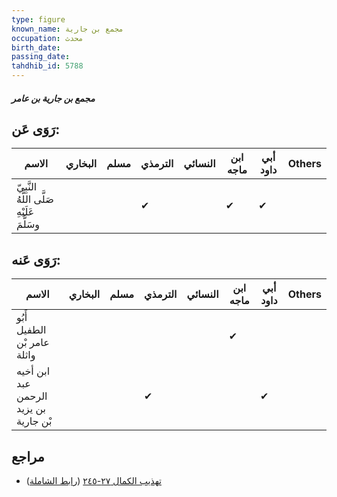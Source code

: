 ```yaml
---
type: figure
known_name: مجمع بن جارية
occupation: محدث
birth_date:
passing_date:
tahdhib_id: 5788
---
```

##### مجمع بن جارية بن عامر

## رَوَى عَن:
| الاسم                                      | البخاري | مسلم | الترمذي | النسائي | ابن ماجه | أبي داود | Others |
| ------------------------------------------ | ------- | ---- | ------- | ------- | -------- | -------- | ------ |
| النَّبِيّ صَلَّى اللَّهُ عَلَيْهِ وسَلَّمَ |         |      | ✔       |         | ✔        | ✔        |        |
## رَوَى عَنه:
| الاسم                                 | البخاري | مسلم | الترمذي | النسائي | ابن ماجه | أبي داود | Others |
| ------------------------------------- | ------- | ---- | ------- | ------- | -------- | -------- | ------ |
| أَبُو الطفيل عامر بْن واثلة           |         |      |         |         | ✔        |          |        |
| ابن أخيه عبد الرحمن بن يزيد بْن جارية |         |      | ✔       |         |          | ✔        |        |
## مراجع
- [تهذيب الكمال ٢٧-٢٤٥](obsidian://open?vault=Tahdhib-al-Kamal&file=Figures/٥٧٨٨-مجمع%20بن%20جارية%20بن%20عامر) ([رابط الشاملة](https://shamela.ws/book/3722/14634))